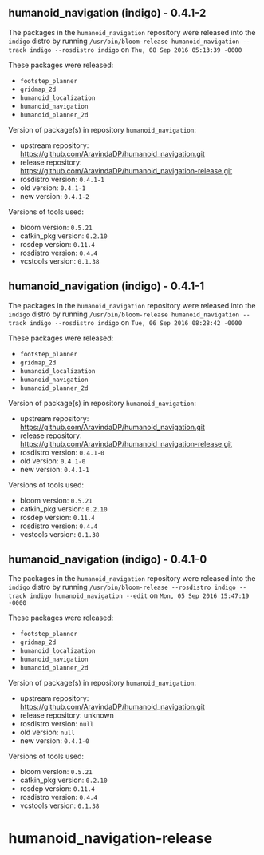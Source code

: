 ## humanoid_navigation (indigo) - 0.4.1-2

The packages in the `humanoid_navigation` repository were released into the `indigo` distro by running `/usr/bin/bloom-release humanoid_navigation --track indigo --rosdistro indigo` on `Thu, 08 Sep 2016 05:13:39 -0000`

These packages were released:
- `footstep_planner`
- `gridmap_2d`
- `humanoid_localization`
- `humanoid_navigation`
- `humanoid_planner_2d`

Version of package(s) in repository `humanoid_navigation`:

- upstream repository: https://github.com/AravindaDP/humanoid_navigation.git
- release repository: https://github.com/AravindaDP/humanoid_navigation-release.git
- rosdistro version: `0.4.1-1`
- old version: `0.4.1-1`
- new version: `0.4.1-2`

Versions of tools used:

- bloom version: `0.5.21`
- catkin_pkg version: `0.2.10`
- rosdep version: `0.11.4`
- rosdistro version: `0.4.4`
- vcstools version: `0.1.38`


## humanoid_navigation (indigo) - 0.4.1-1

The packages in the `humanoid_navigation` repository were released into the `indigo` distro by running `/usr/bin/bloom-release humanoid_navigation --track indigo --rosdistro indigo` on `Tue, 06 Sep 2016 08:28:42 -0000`

These packages were released:
- `footstep_planner`
- `gridmap_2d`
- `humanoid_localization`
- `humanoid_navigation`
- `humanoid_planner_2d`

Version of package(s) in repository `humanoid_navigation`:

- upstream repository: https://github.com/AravindaDP/humanoid_navigation.git
- release repository: https://github.com/AravindaDP/humanoid_navigation-release.git
- rosdistro version: `0.4.1-0`
- old version: `0.4.1-0`
- new version: `0.4.1-1`

Versions of tools used:

- bloom version: `0.5.21`
- catkin_pkg version: `0.2.10`
- rosdep version: `0.11.4`
- rosdistro version: `0.4.4`
- vcstools version: `0.1.38`


## humanoid_navigation (indigo) - 0.4.1-0

The packages in the `humanoid_navigation` repository were released into the `indigo` distro by running `/usr/bin/bloom-release --rosdistro indigo --track indigo humanoid_navigation --edit` on `Mon, 05 Sep 2016 15:47:19 -0000`

These packages were released:
- `footstep_planner`
- `gridmap_2d`
- `humanoid_localization`
- `humanoid_navigation`
- `humanoid_planner_2d`

Version of package(s) in repository `humanoid_navigation`:

- upstream repository: https://github.com/AravindaDP/humanoid_navigation.git
- release repository: unknown
- rosdistro version: `null`
- old version: `null`
- new version: `0.4.1-0`

Versions of tools used:

- bloom version: `0.5.21`
- catkin_pkg version: `0.2.10`
- rosdep version: `0.11.4`
- rosdistro version: `0.4.4`
- vcstools version: `0.1.38`


# humanoid_navigation-release